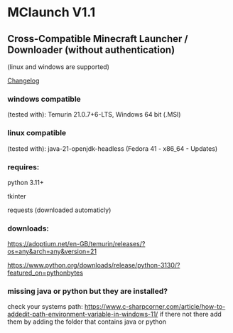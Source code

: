 # MClaunch V1.1
## Cross-Compatible Minecraft Launcher / Downloader (without authentication)
(linux and windows are supported)

[Changelog](https://pastebin.com/KMnAiFyT)

### windows compatible 
(tested with): Temurin 21.0.7+6-LTS, Windows 64 bit (.MSI)

### linux compatible 
(tested with): java-21-openjdk-headless (Fedora 41 - x86_64 - Updates)

### requires:
python 3.11+

tkinter

requests (downloaded automaticly)

### downloads:

https://adoptium.net/en-GB/temurin/releases/?os=any&arch=any&version=21

https://www.python.org/downloads/release/python-3130/?featured_on=pythonbytes

### missing java or python but they are installed?
check your systems path: https://www.c-sharpcorner.com/article/how-to-addedit-path-environment-variable-in-windows-11/
if there not there add them by adding the folder that contains java or python
